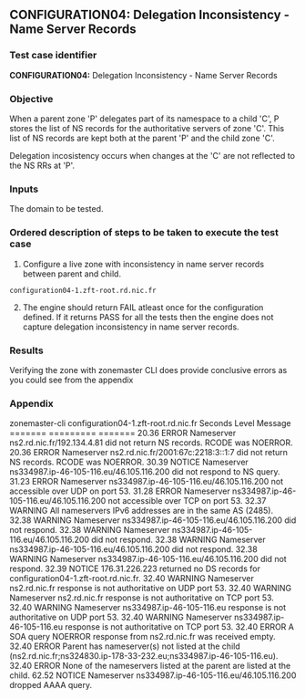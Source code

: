 ## CONFIGURATION04: Delegation Inconsistency - Name Server Records 

### Test case identifier

**CONFIGURATION04:** Delegation Inconsistency - Name Server Records

### Objective 

When a parent zone 'P' delegates part of its namespace to a child 'C', P stores
the list of NS records for the authoritative servers of zone 'C'. This list of
NS records are kept both at the parent 'P' and the child zone 'C'. 

Delegation incosistency occurs when changes at the 'C' are not reflected to the NS RRs
at 'P'.

### Inputs

The domain to be tested.

### Ordered description of steps to be taken to execute the test case

1. Configure a live zone with inconsistency in name server records between parent
and child.

```
configuration04-1.zft-root.rd.nic.fr
```

2. The engine should return FAIL atleast once for the configuration defined. If it
returns PASS for all the tests then the engine does not capture delegation
inconsistency in name server records.

### Results
Verifying the zone with zonemaster CLI does provide conclusive errors as
you could see from the appendix

### Appendix
zonemaster-cli configuration04-1.zft-root.rd.nic.fr
Seconds Level     Message
======= ========= =======
  20.36 ERROR     Nameserver ns2.rd.nic.fr/192.134.4.81 did not return NS
records. RCODE was NOERROR.
  20.36 ERROR     Nameserver ns2.rd.nic.fr/2001:67c:2218:3::1:7 did not return
NS records. RCODE was NOERROR.
  30.39 NOTICE    Nameserver ns334987.ip-46-105-116.eu/46.105.116.200 did not
respond to NS query.
  31.23 ERROR     Nameserver ns334987.ip-46-105-116.eu/46.105.116.200 not
accessible over UDP on port 53.
  31.28 ERROR     Nameserver ns334987.ip-46-105-116.eu/46.105.116.200 not
accessible over TCP on port 53.
  32.37 WARNING   All nameservers IPv6 addresses are in the same AS (2485).
  32.38 WARNING   Nameserver ns334987.ip-46-105-116.eu/46.105.116.200 did not
respond.
  32.38 WARNING   Nameserver ns334987.ip-46-105-116.eu/46.105.116.200 did not
respond.
  32.38 WARNING   Nameserver ns334987.ip-46-105-116.eu/46.105.116.200 did not
respond.
  32.38 WARNING   Nameserver ns334987.ip-46-105-116.eu/46.105.116.200 did not
respond.
  32.39 NOTICE    176.31.226.223 returned no DS records for
configuration04-1.zft-root.rd.nic.fr.
  32.40 WARNING   Nameserver ns2.rd.nic.fr response is not authoritative on UDP
port 53.
  32.40 WARNING   Nameserver ns2.rd.nic.fr response is not authoritative on TCP
port 53.
  32.40 WARNING   Nameserver ns334987.ip-46-105-116.eu response is not
authoritative on UDP port 53.
  32.40 WARNING   Nameserver ns334987.ip-46-105-116.eu response is not
authoritative on TCP port 53.
  32.40 ERROR     A SOA query NOERROR response from ns2.rd.nic.fr was received
empty.
  32.40 ERROR     Parent has nameserver(s) not listed at the child
(ns2.rd.nic.fr;ns324830.ip-178-33-232.eu;ns334987.ip-46-105-116.eu).
  32.40 ERROR     None of the nameservers listed at the parent are listed at the
child.
  62.52 NOTICE    Nameserver ns334987.ip-46-105-116.eu/46.105.116.200 dropped
AAAA query.
